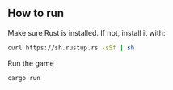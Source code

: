 ## How to run

Make sure Rust is installed. If not, install it with:

```bash
curl https://sh.rustup.rs -sSf | sh
```

Run the game
```bash
cargo run
```
